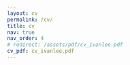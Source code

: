 ```yaml
---
layout: cv
permalink: /cv/
title: cv
nav: true
nav_order: 4
# redirect: /assets/pdf/cv_ivanlee.pdf
cv_pdf: cv_ivanlee.pdf
---
```

